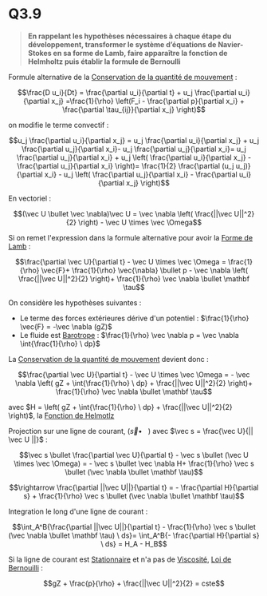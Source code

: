 # Q3.9

> **En rappelant les hypothèses nécessaires à chaque étape du développement, transformer le système d’équations de Navier-Stokes en sa forme de Lamb, faire apparaître la fonction de Helmholtz puis établir la formule de Bernoulli**

Formule alternative de la [Conservation de la quantité de mouvement](../Notion/Conservation%20de%20la%20quantité%20de%20mouvement.md) :

$$\frac{D u_i}{Dt} = \frac{\partial u_i}{\partial t} + u_j \frac{\partial u_i}{\partial x_j} =\frac{1}{\rho} \left(F_i - \frac{\partial p}{\partial x_i} + \frac{\partial \tau_{ij}}{\partial x_j} \right)$$

on modifie le terme convectif :

$$u_j \frac{\partial u_i}{\partial x_j}  = u_j \frac{\partial u_i}{\partial x_j} + u_j \frac{\partial u_j}{\partial x_i}- u_j \frac{\partial u_j}{\partial x_i}= u_j \frac{\partial u_j}{\partial x_i} + u_j \left( \frac{\partial u_i}{\partial x_j} - \frac{\partial u_j}{\partial x_i} \right)=  \frac{1}{2} \frac{\partial (u_j u_j)}{\partial x_i} - u_j \left( \frac{\partial u_j}{\partial x_i} - \frac{\partial u_i}{\partial x_j} \right)$$

En vectoriel :

$$(\vec U \bullet \vec \nabla)\vec U = \vec \nabla \left( \frac{||\vec U||^2}{2} \right) - \vec U \times \vec \Omega$$

Si on remet l'expression dans la formule alternative pour avoir la [Forme de Lamb](../Notion/Forme%20de%20Lamb.md) :

$$\frac{\partial \vec U}{\partial t} - \vec U \times \vec \Omega = \frac{1}{\rho} \vec{F}+ \frac{1}{\rho} \vec{\nabla} \bullet p - \vec \nabla \left( \frac{||\vec U||^2}{2} \right)+ \frac{1}{\rho} \vec \nabla \bullet \mathbf \tau$$

On considère les hypothèses suivantes :

- Le terme des forces extérieures dérive d'un potentiel : $\frac{1}{\rho} \vec{F} = -\vec \nabla (gZ)$
- Le fluide est [Barotrope](../Notion/Fluide%20Barotrope.md) : $\frac{1}{\rho} \vec  \nabla p = \vec \nabla \int{\frac{1}{\rho} \ dp}$

La [Conservation de la quantité de mouvement](../Notion/Conservation%20de%20la%20quantité%20de%20mouvement.md) devient donc :

$$\frac{\partial \vec U}{\partial t} - \vec U \times \vec \Omega = - \vec \nabla \left( gZ + \int{\frac{1}{\rho} \ dp} + \frac{||\vec U||^2}{2} \right)+ \frac{1}{\rho} \vec \nabla \bullet \mathbf \tau$$

avec $H = \left( gZ + \int{\frac{1}{\rho} \ dp} + \frac{||\vec U||^2}{2} \right)$, la [Fonction de Helmotlz](../Notion/Fonction%20de%20Helmotlz.md)

Projection sur une ligne de courant, $(\vec s \bullet \ \ \ )$ avec $\vec s = \frac{\vec U}{|| \vec U ||}$ :

$$\vec s \bullet \frac{\partial \vec U}{\partial t} - \vec s \bullet (\vec U \times \vec \Omega) = - \vec s \bullet \vec \nabla H+ \frac{1}{\rho} \vec s \bullet (\vec \nabla \bullet \mathbf \tau)$$

$$\rightarrow \frac{\partial ||\vec U||}{\partial t} = - \frac{\partial H}{\partial s} + \frac{1}{\rho} \vec s \bullet (\vec \nabla \bullet \mathbf \tau)$$

Integration le long d'une ligne de courant :

$$\int_A^B{\frac{\partial ||\vec U||}{\partial t} - \frac{1}{\rho} \vec s \bullet (\vec \nabla \bullet \mathbf \tau) \ ds}= \int_A^B{- \frac{\partial H}{\partial s} \ ds} = H_A - H_B$$

Si la ligne de courant est [Stationnaire](../Notion/Ecoulement%20Stationnaire.md) et n'a pas de [Viscosité](../Notion/Viscosité.md),  [Loi de Bernouilli](../Notion/Loi%20de%20Bernouilli.md) :

$$gZ + \frac{p}{\rho} + \frac{||\vec U||^2}{2} = cste$$
